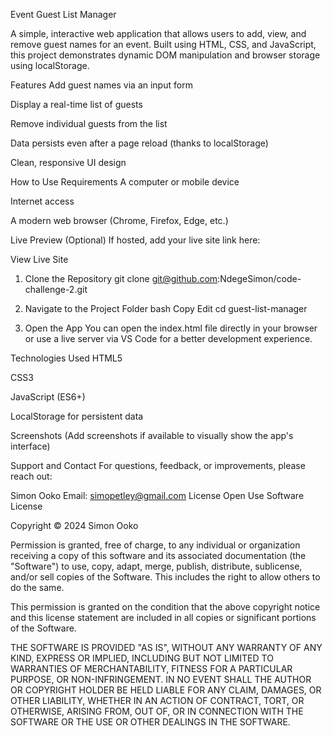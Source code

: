 Event Guest List Manager


A simple, interactive web application that allows users to add, view, and remove guest names for an event. Built using HTML, CSS, and JavaScript, this project demonstrates dynamic DOM manipulation and browser storage using localStorage.

 Features
Add guest names via an input form

 Display a real-time list of guests

 Remove individual guests from the list

 Data persists even after a page reload (thanks to localStorage)

 Clean, responsive UI design

 How to Use
Requirements
A computer or mobile device

Internet access

A modern web browser (Chrome, Firefox, Edge, etc.)

Live Preview (Optional)
If hosted, add your live site link here:

 View Live Site
1. Clone the Repository
 git clone git@github.com:NdegeSimon/code-challenge-2.git


2. Navigate to the Project Folder
bash
Copy
Edit
cd guest-list-manager
3. Open the App
You can open the index.html file directly in your browser or use a live server via VS Code for a better development experience.

 Technologies Used
HTML5

CSS3

JavaScript (ES6+)

LocalStorage for persistent data

 Screenshots
(Add screenshots if available to visually show the app's interface)

Support and Contact
For questions, feedback, or improvements, please reach out:

Simon Ooko
 Email: simopetley@gmail.com
 License
Open Use Software License

Copyright © 2024 Simon Ooko

Permission is granted, free of charge, to any individual or organization receiving a copy of this software and its associated documentation (the "Software")
to use, copy, adapt, merge, publish, distribute, sublicense, and/or sell copies of the Software. This includes the right to allow others to do the same.

This permission is granted on the condition that the above copyright notice and this license statement are included in all copies or significant portions of the Software.

THE SOFTWARE IS PROVIDED "AS IS", WITHOUT ANY WARRANTY OF ANY KIND, EXPRESS OR IMPLIED, INCLUDING BUT NOT LIMITED TO WARRANTIES OF MERCHANTABILITY,
FITNESS FOR A PARTICULAR PURPOSE, OR NON-INFRINGEMENT. IN NO EVENT SHALL THE AUTHOR OR COPYRIGHT HOLDER BE HELD LIABLE FOR ANY CLAIM, DAMAGES, OR OTHER LIABILITY,
WHETHER IN AN ACTION OF CONTRACT, TORT, OR OTHERWISE, ARISING FROM, OUT OF, OR IN CONNECTION WITH THE SOFTWARE OR THE USE OR OTHER DEALINGS IN THE SOFTWARE.


